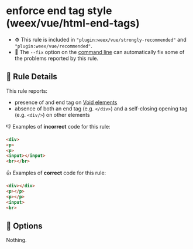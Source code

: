 # enforce end tag style (weex/vue/html-end-tags)

- :gear: This rule is included in `"plugin:weex/vue/strongly-recommended"` and `"plugin:weex/vue/recommended"`.
- :wrench: The `--fix` option on the [command line](http://eslint.org/docs/user-guide/command-line-interface#fix) can automatically fix some of the problems reported by this rule.

## :book: Rule Details

This rule reports:

- presence of and end tag on [Void elements](https://www.w3.org/TR/html51/syntax.html#void-elements)
- absence of both an end tag (e.g. `</div>`) and a self-closing opening tag (e.g. `<div/>`) on other elements

:-1: Examples of **incorrect** code for this rule:

```html
<div>
<p>
<p>
<input></input>
<br></br>
```

:+1: Examples of **correct** code for this rule:

```html
<div></div>
<p></p>
<p></p>
<input>
<br>
```

## :wrench: Options

Nothing.
